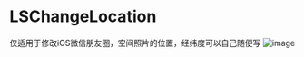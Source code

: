 # LSChangeLocation
仅适用于修改iOS微信朋友圈，空间照片的位置，经纬度可以自己随便写
![image](https://github.com/lsmakethebest/LSChangeLocation/blob/master/images/IMG_0093.png)